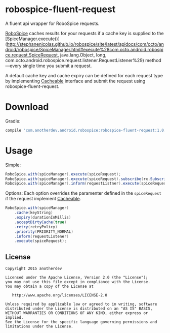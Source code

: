 robospice-fluent-request
========================

A fluent api wrapper for RoboSpice requests.

[RoboSpice](https://github.com/stephanenicolas/robospice) caches results for your requests if
a cache key is supplied to the [SpiceManager.execute()](http://stephanenicolas.github.io/robospice/site/latest/apidocs/com/octo/android/robospice/SpiceManager.html#execute%28com.octo.android.robospice.request.SpiceRequest, java.lang.Object, long, com.octo.android.robospice.request.listener.RequestListener%29)
method&mdash;every single time you submit a request.

A default cache key and cache expiry can be defined for each request type by implementing
[Cacheable](https://github.com/anotherdev/robospice-fluent-request/blob/master/library/src/main/java/com/anotherdev/android/robospice/request/Cacheable.java)
interface and submit the request using robospice-fluent-request.



Download
========

Gradle:
```groovy
compile 'com.anotherdev.android.robospice:robospice-fluent-request:1.0.0'
```


Usage
=====

Simple:
```java
RoboSpice.with(spiceManager).execute(spiceRequest);
RoboSpice.with(spiceManager).execute(spiceRequest).subscribe(rx.Subscriber); // RxJava
RoboSpice.with(spiceManager).inform(requestListner).execute(spiceRequest); // RoboSpice listener
```

Options:
Each option overrides the paramenter defined in the `spiceRequest` if the request implement
[Cacheable](https://github.com/anotherdev/robospice-fluent-request/blob/master/library/src/main/java/com/anotherdev/android/robospice/request/Cacheable.java).

```java
RoboSpice.with(spiceManager)
    .cache(keyString)
    .expiry(durationInMillis)
    .acceptDirtyCache(true)
    .retry(retryPolicy)
    .priority(PRIORITY_NORMAL)
    .inform(requestListener)
    .execute(spiceRequest);
```

License
--------

    Copyright 2015 anotherdev

    Licensed under the Apache License, Version 2.0 (the "License");
    you may not use this file except in compliance with the License.
    You may obtain a copy of the License at

       http://www.apache.org/licenses/LICENSE-2.0

    Unless required by applicable law or agreed to in writing, software
    distributed under the License is distributed on an "AS IS" BASIS,
    WITHOUT WARRANTIES OR CONDITIONS OF ANY KIND, either express or implied.
    See the License for the specific language governing permissions and
    limitations under the License.
